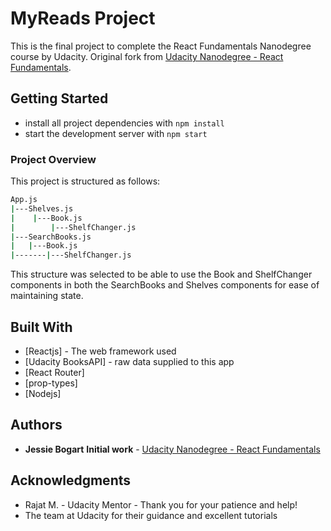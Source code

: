 
# MyReads Project

This is the final project to complete the React Fundamentals Nanodegree course by Udacity. Original fork from [Udacity Nanodegree - React Fundamentals](https://github.com/udacity/reactnd-project-myreads-starter).

## Getting Started

* install all project dependencies with `npm install`
* start the development server with `npm start`

### Project Overview

This project is structured as follows:
```bash
App.js
|---Shelves.js
|    |---Book.js
|        |---ShelfChanger.js
|---SearchBooks.js
|   |---Book.js
|-------|---ShelfChanger.js
```
This structure was selected to be able to use the Book and ShelfChanger components in both the SearchBooks and Shelves components for ease of maintaining state.

## Built With

* [Reactjs] - The web framework used
* [Udacity BooksAPI] - raw data supplied to this app
* [React Router]
* [prop-types]
* [Nodejs]

## Authors

* **Jessie Bogart**
**Initial work** - [Udacity Nanodegree - React Fundamentals](https://github.com/udacity/reactnd-project-myreads-starter)

## Acknowledgments

* Rajat M. - Udacity Mentor - Thank you for your patience and help!
* The team at Udacity for their guidance and excellent tutorials
